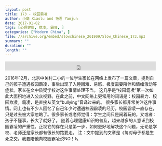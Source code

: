 ```yaml
---
layout: post
title: 173 - 校园霸凌
author: 小璐 Xiaolu and 艳君 Yanjun
date: 2017-01-02
tags: [心理健康, 欺凌, 霸凌, ]
categories: ["Modern China", ]
file: //archive.org/embed/slowchinese_201909/Slow_Chinese_173.mp3
summary: ""
duration: ""
length: ""
---
```


<iframe src="https://archive.org/embed/slowchinese_201909/Slow_Chinese_173.mp3" width="500" height="30" frameborder="0" webkitallowfullscreen="true" mozallowfullscreen="true" allowfullscreen></iframe>

2016年12月，北京中关村二小的一位学生家长在网络上发布了一篇文章，提到自己的孩子遭遇校园霸凌，事后出现了入睡困难、易怒、极度需要陪伴和情绪激动等症状。家长在文中质疑学校对这件事情处理不当。
这几乎是“校园霸凌”第一次如此大面积地进入公众视野。在此之前，中文网络上更常用的词语是：校园暴力、校园欺凌。霸凌，是直接从英文“bullying”音译过来的。
很多家长都非常关注这件事情。网上也有不少人回忆了自己年少时遭遇校园霸凌的经历。校园霸凌一直存在，只是过去被大家忽略了。很多家长或老师觉得：学生之间只是闹着玩的。又或者：孩子不懂事，长大了就好了。
随着心理健康知识的普及，越来越多的人意识到校园霸凌的严重性。正视它的存在只是第一步，如何更好地解决这个问题，无论是学校、老师还是家长都有很长的路要走。
注：文中提到的文章是《每对母子都是生死之交，我要陪他向校园霸凌说NO！》。
